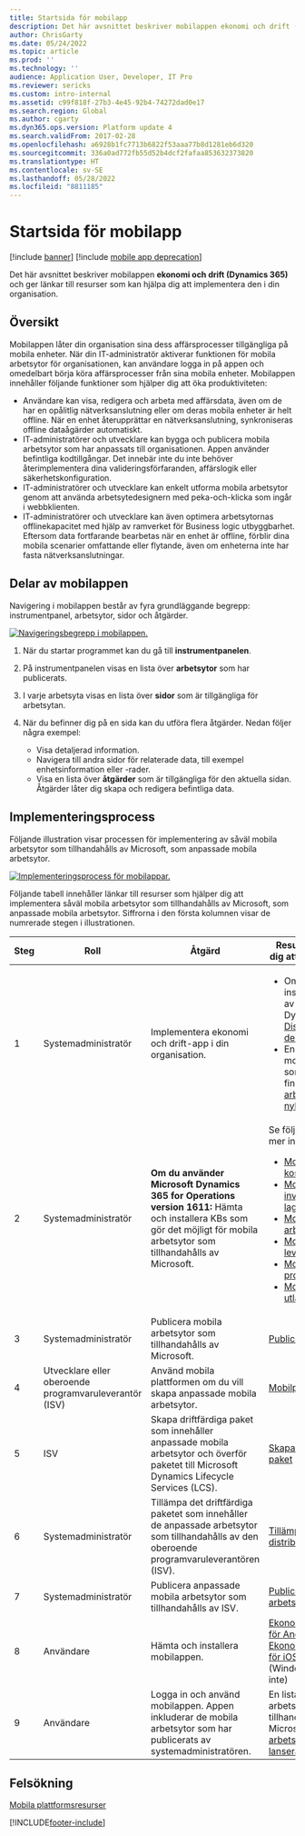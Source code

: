 ```yaml
---
title: Startsida för mobilapp
description: Det här avsnittet beskriver mobilappen ekonomi och drift (Dynamics 365) och ger länkar till resurser som kan hjälpa dig att implementera den i din organisation.
author: ChrisGarty
ms.date: 05/24/2022
ms.topic: article
ms.prod: ''
ms.technology: ''
audience: Application User, Developer, IT Pro
ms.reviewer: sericks
ms.custom: intro-internal
ms.assetid: c99f818f-27b3-4e45-92b4-74272dad0e17
ms.search.region: Global
ms.author: cgarty
ms.dyn365.ops.version: Platform update 4
ms.search.validFrom: 2017-02-28
ms.openlocfilehash: a6928b1fc7713b6822f53aaa77b8d1281eb6d320
ms.sourcegitcommit: 336a0ad772fb55d52b4dcf2fafaa853632373820
ms.translationtype: HT
ms.contentlocale: sv-SE
ms.lasthandoff: 05/28/2022
ms.locfileid: "8811185"
---
```

# <a name="mobile-app-home-page"></a>Startsida för mobilapp

[!include [banner](../includes/banner.md)]
[!include [mobile app deprecation](../includes/mobile-app-deprecation-banner.md)]

Det här avsnittet beskriver mobilappen **ekonomi och drift (Dynamics 365)** och ger länkar till resurser som kan hjälpa dig att implementera den i din organisation.

## <a name="overview"></a>Översikt

Mobilappen låter din organisation sina dess affärsprocesser tillgängliga på mobila enheter. När din IT-administratör aktiverar funktionen för mobila arbetsytor för organisationen, kan användare logga in på appen och omedelbart börja köra affärsprocesser från sina mobila enheter. Mobilappen innehåller följande funktioner som hjälper dig att öka produktiviteten:

- Användare kan visa, redigera och arbeta med affärsdata, även om de har en opålitlig nätverksanslutning eller om deras mobila enheter är helt offline. När en enhet återupprättar en nätverksanslutning, synkroniseras offline dataågärder automatiskt.
- IT-administratörer och utvecklare kan bygga och publicera mobila arbetsytor som har anpassats till organisationen. Appen använder befintliga kodtillgångar. Det innebär inte du inte behöver återimplementera dina valideringsförfaranden, affärslogik eller säkerhetskonfiguration.
- IT-administratörer och utvecklare kan enkelt utforma mobila arbetsytor genom att använda arbetsytedesignern med peka-och-klicka som ingår i webbklienten.
- IT-administratörer och utvecklare kan även optimera arbetsytornas offlinekapacitet med hjälp av ramverket för Business logic utbyggbarhet. Eftersom data fortfarande bearbetas när en enhet är offline, förblir dina mobila scenarier omfattande eller flytande, även om enheterna inte har fasta nätverksanslutningar.

## <a name="elements-of-the-mobile-app"></a>Delar av mobilappen
Navigering i mobilappen består av fyra grundläggande begrepp: instrumentpanel, arbetsytor, sidor och åtgärder. 

[![Navigeringsbegrepp i mobilappen.](./media/mobilephoneapp1-1024x536.png)](./media/mobilephoneapp1.png)

1. När du startar programmet kan du gå till **instrumentpanelen**.
2. På instrumentpanelen visas en lista över **arbetsytor** som har publicerats.
3. I varje arbetsyta visas en lista över **sidor** som är tillgängliga för arbetsytan.
4. När du befinner dig på en sida kan du utföra flera åtgärder. Nedan följer några exempel:

    - Visa detaljerad information.
    - Navigera till andra sidor för relaterade data, till exempel enhetsinformation eller -rader.
    - Visa en lista över **åtgärder** som är tillgängliga för den aktuella sidan. Åtgärder låter dig skapa och redigera befintliga data.

## <a name="implementation-process"></a>Implementeringsprocess
Följande illustration visar processen för implementering av såväl mobila arbetsytor som tillhandahålls av Microsoft, som anpassade mobila arbetsytor. 

[![Implementeringsprocess för mobilappar.](./media/Mobile-implementation-process-5.png)](./media/Mobile-implementation-process-5.png)

Följande tabell innehåller länkar till resurser som hjälper dig att implementera såväl mobila arbetsytor som tillhandahålls av Microsoft, som anpassade mobila arbetsytor. Siffrorna i den första kolumnen visar de numrerade stegen i illustrationen.

<table>
<colgroup>
<col width="25%" />
<col width="25%" />
<col width="25%" />
<col width="25%" />
</colgroup>
<thead>
<tr class="header">
<th>Steg</th>
<th>Roll</th>
<th>Åtgärd</th>
<th>Resurser som hjälper dig att slutföra åtgärden</th>
</tr>
</thead>
<tbody>
<tr class="odd">
<td>1</td>
<td>Systemadministratör</td>
<td>Implementera ekonomi och drift-app i din organisation.</td>
<td><ul><li>Om du ännu inte har installerat en version av Microsoft Dynamics 365, se <a href="../deployment/deploy-demo-environment.md">Distribuera en demomiljö</a>.</li><li>En lista över de mobila arbetsytor som kan användas finns i <a href="mobile-workspaces-released.md">Mobila arbetsytor som nyligen lanserats</a>.</li></ul></td>
</tr>
<tr class="even">
<td>2</td>
<td>Systemadministratör</td>
<td><strong>Om du använder Microsoft Dynamics 365 for Operations version 1611:</strong>  Hämta och installera KBs som gör det möjligt för mobila arbetsytor som tillhandahålls av Microsoft.</td>
<td>Se följande avsnitt för mer information:
<ul>

<li><a href="../../../finance/cost-accounting/cost-controlling-mobile-workspace.md">Mobil arbetsyta för kostnadskontroll</a></li>
<li><a href="../../../supply-chain/inventory/inventory-on-hand-mobile-workspace.md">Mobil arbetsyta för inventering av lagerbehållning</a></li>
<li><a href="../../../supply-chain/sales-marketing/sales-orders-mobile-workspace.md">Mobil arbetsyta för arbetsplatser</a></li>
<li><a href="../../../supply-chain/procurement/vendor-collaboration-mobile-workspace.md">Mobil arbetsyta för leverantörssamarbete</a></li>
<li><a href="/dynamics365/project-operations/prod-pma/project-time-entry-mobile-workspace">Mobil arbetsyta för projekttidangivelse</a></li>
<li><a href="/dynamics365/project-operations/prod-exp/expense-management-mobile-workspace">Mobil arbetsyta för utläggshantering</a></li>

</ul></td>
</tr>
<tr class="odd">
<td>3</td>
<td>Systemadministratör</td>
<td>Publicera mobila arbetsytor som tillhandahålls av Microsoft.</td>
<td><a href="publish-mobile-workspace.md">Publicera mobil arbetsyta</a>
</td>
</tr>
<tr class="even">
<td>4</td>
<td>Utvecklare eller oberoende programvaruleverantör (ISV)</td>
<td>Använd mobila plattformen om du vill skapa anpassade mobila arbetsytor.</td>
<td><a href="platform/mobile-platform-home-page.md">Mobilplattform</a></td>
</tr>
<tr class="odd">
<td>5</td>
<td>ISV</td>
<td>Skapa driftfärdiga paket som innehåller anpassade mobila arbetsytor och överför paketet till Microsoft Dynamics Lifecycle Services (LCS).</td>
<td><a href="../deployment/create-apply-deployable-package.md">Skapa ett driftfärdigt paket</a></td>
</tr>
<tr class="even">
<td>6</td>
<td>Systemadministratör</td>
<td>Tillämpa det driftfärdiga paketet som innehåller de anpassade arbetsytor som tillhandahålls av den oberoende programvaruleverantören (ISV).</td>
<td><a href="../deployment/apply-deployable-package-system.md">Tillämpa ett distribuerbart paket</a></td>
</tr>
<tr class="odd">
<td>7</td>
<td>Systemadministratör</td>
<td>Publicera anpassade mobila arbetsytor som tillhandahålls av ISV.</td>
<td><a href="publish-mobile-workspace.md">Publicera en mobil arbetsyta</a></td>
</tr>
<tr class="even">
<td>8</td>
<td>Användare</td>
<td>Hämta och installera mobilappen.</td>
<td>
<a href="https://go.microsoft.com/fwlink/?linkid=850662">Ekonomi och drift-app för Android</a><BR/>
<a href="https://go.microsoft.com/fwlink/?linkid=850663">Ekonomi och drift-app för iOS</a><BR/>
(Windows Phone stöds inte)
</td>
</tr>
<tr class="odd">
<td>9</td>
<td>Användare</td>
<td>Logga in och använd mobilappen. Appen inkluderar de mobila arbetsytor som har publicerats av systemadministratören.</td>
<td>En lista över de mobila arbetsytor som tillhandahålls av Microsoft finns i <a href="mobile-workspaces-released.md">Mobila arbetsytor som nyligen lanserats</a>.
</td>
</tr>
</tbody>
</table>

## <a name="troubleshooting"></a>Felsökning
[Mobila plattformsresurser](platform/mobile-platform-home-page.md#troubleshooting-the-app)


[!INCLUDE[footer-include](../../../includes/footer-banner.md)]
